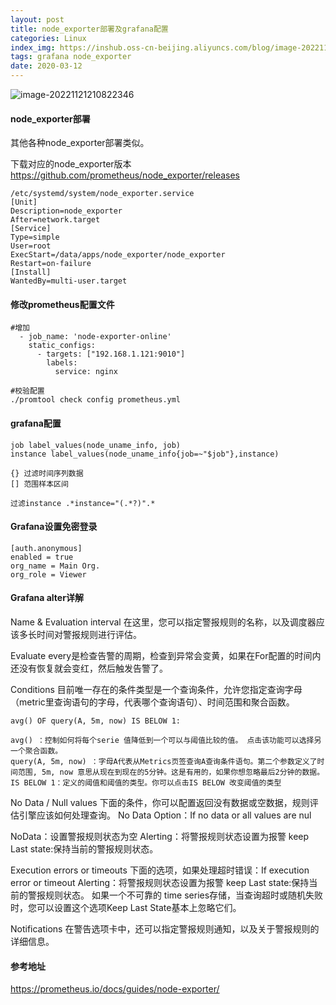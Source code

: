 ```yaml
---
layout: post
title: node_exporter部署及grafana配置
categories: Linux
index_img: https://inshub.oss-cn-beijing.aliyuncs.com/blog/image-20221121210822346.png
tags: grafana node_exporter
date: 2020-03-12
---
```


![image-20221121210822346](https://inshub.oss-cn-beijing.aliyuncs.com/blog/image-20221121210822346.png)

#### node_exporter部署

其他各种node_exporter部署类似。

下载对应的node_exporter版本
https://github.com/prometheus/node_exporter/releases

```
/etc/systemd/system/node_exporter.service
[Unit]
Description=node_exporter
After=network.target
[Service]
Type=simple
User=root
ExecStart=/data/apps/node_exporter/node_exporter
Restart=on-failure
[Install]
WantedBy=multi-user.target
```

#### 修改prometheus配置文件
```
#增加
  - job_name: 'node-exporter-online'
    static_configs:
      - targets: ["192.168.1.121:9010"]
        labels:
          service: nginx

#校验配置
./promtool check config prometheus.yml 
```

#### grafana配置

```
job label_values(node_uname_info, job)	
instance label_values(node_uname_info{job=~"$job"},instance)

{} 过滤时间序列数据
[] 范围样本区间

过滤instance .*instance="(.*?)".*
```

#### Grafana设置免密登录

```
[auth.anonymous]
enabled = true
org_name = Main Org.
org_role = Viewer
```

#### Grafana alter详解

Name & Evaluation interval
在这里，您可以指定警报规则的名称，以及调度器应该多长时间对警报规则进行评估。

Evaluate every是检查告警的周期，检查到异常会变黄，如果在For配置的时间内还没有恢复就会变红，然后触发告警了。

Conditions
目前唯一存在的条件类型是一个查询条件，允许您指定查询字母（metric里查询语句的字母，代表哪个查询语句）、时间范围和聚合函数。

```
avg() OF query(A, 5m, now) IS BELOW 1:

avg() ：控制如何将每个serie 值降低到一个可以与阈值比较的值。 点击该功能可以选择另一个聚合函数。
query(A, 5m, now) ：字母A代表从Metrics页签查询A查询条件语句。第二个参数定义了时间范围, 5m, now 意思从现在到现在的5分钟。这是有用的，如果你想忽略最后2分钟的数据。
IS BELOW 1：定义的阈值和阈值的类型。你可以点击IS BELOW 改变阈值的类型

```

No Data / Null values
下面的条件，你可以配置返回没有数据或空数据，规则评估引擎应该如何处理查询。
No Data Option：If no data or all values are nul

NoData：设置警报规则状态为空
Alerting：将警报规则状态设置为报警
keep Last state:保持当前的警报规则状态。

Execution errors or timeouts
下面的选项，如果处理超时错误：If execution error or timeout
Alerting：将警报规则状态设置为报警
keep Last state:保持当前的警报规则状态。
如果一个不可靠的 time series存储，当查询超时或随机失败时，您可以设置这个选项Keep Last State基本上忽略它们。

Notifications
在警告选项卡中，还可以指定警报规则通知，以及关于警报规则的详细信息。



#### 参考地址
https://prometheus.io/docs/guides/node-exporter/